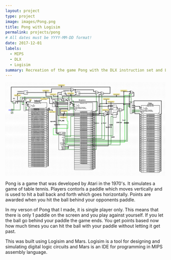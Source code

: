 ```yaml
---
layout: project
type: project
image: images/Pong.png
title: Pong with Logisim
permalink: projects/pong
# All dates must be YYYY-MM-DD format!
date: 2017-12-01
labels:
  - MIPS
  - DLX
  - Logisim
summary: Recreation of the game Pong with the DLX instruction set and Logisim for hardware simulation.
---
```


<div class="ui small rounded images">
  <img class="ui image" src="../images/ALU.png">
</div>

Pong is a game that was developed by Atari in the 1970's. It simulates a game of table tennis. Players contorls a paddle which moves vertically and is used to hit a ball back and forth which goes horizontally. Points are awarded when you hit the ball behind your opponents paddle.

In my verson of Pong that I made, it is single player only. This means that there is only 1 paddle on the screen and you play against yourself. If you let the ball go behind your paddle the game ends. You get points based now how much times you can hit the ball with your paddle without letting it get past. 

This was built using Logisim and Mars. Logisim is a tool for designing and simulating digital logic circuits and Mars is an IDE for programming in MIPS assembly language.
